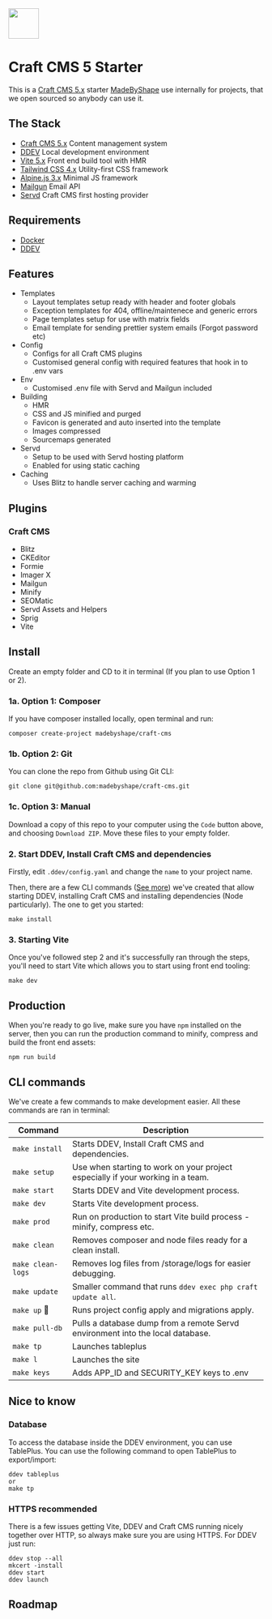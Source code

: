 <img src="https://github.com/madebyshape/craft-cms/blob/master/src/public/images/favicon.png" width="60">

# Craft CMS 5 Starter

This is a [Craft CMS 5.x](https://github.com/craftcms/cms) starter [MadeByShape](https://madebyshape.co.uk) use internally for projects, that we open sourced so anybody can use it.

## The Stack

- [Craft CMS 5.x](https://craftcms.com) Content management system
- [DDEV](https://ddev.com) Local development environment
- [Vite 5.x](https://vitejs.dev) Front end build tool with HMR
- [Tailwind CSS 4.x](https://tailwindcss.com) Utility-first CSS framework
- [Alpine.js 3.x](https://alpinejs.dev/) Minimal JS framework
- [Mailgun](https://www.mailgun.com/) Email API
- [Servd](https://servd.host) Craft CMS first hosting provider

## Requirements

- [Docker](https://www.docker.com)
- [DDEV](https://ddev.com)

## Features

- Templates
    - Layout templates setup ready with header and footer globals
    - Exception templates for 404, offline/maintenece and generic errors
    - Page templates setup for use with matrix fields
    - Email template for sending prettier system emails (Forgot password etc)
- Config
    - Configs for all Craft CMS plugins
    - Customised general config with required features that hook in to .env vars
- Env
    - Customised .env file with Servd and Mailgun included
- Building
    - HMR
    - CSS and JS minified and purged
    - Favicon is generated and auto inserted into the template
    - Images compressed
    - Sourcemaps generated
- Servd
    - Setup to be used with Servd hosting platform
    - Enabled for using static caching
- Caching
    - Uses Blitz to handle server caching and warming

## Plugins

### Craft CMS

- Blitz
- CKEditor
- Formie
- Imager X
- Mailgun
- Minify
- SEOMatic
- Servd Assets and Helpers
- Sprig
- Vite

## Install

Create an empty folder and CD to it in terminal (If you plan to use Option 1 or 2).

### 1a. Option 1: Composer

If you have composer installed locally, open terminal and run:

```shell
composer create-project madebyshape/craft-cms
```

### 1b. Option 2: Git

You can clone the repo from Github using Git CLI:

```shell
git clone git@github.com:madebyshape/craft-cms.git
```

### 1c. Option 3: Manual

Download a copy of this repo to your computer using the `Code` button above, and choosing `Download ZIP`. Move these files to your empty folder.

### 2. Start DDEV, Install Craft CMS and dependencies

Firstly, edit `.ddev/config.yaml` and change the `name` to your project name.

Then, there are a few CLI commands ([See more](#cli-commands)) we've created that allow starting DDEV, installing Craft CMS and installing dependencies (Node particularly). The one to get you started:

```shell
make install
```

### 3. Starting Vite

Once you've followed step 2 and it's successfully ran through the steps, you'll need to start Vite which allows you to start using front end tooling:

```shell
make dev
```

## Production

When you're ready to go live, make sure you have `npm` installed on the server, then you can run the production command to minify, compress and build the front end assets:

```shell
npm run build
```

## CLI commands

We've create a few commands to make development easier. All these commands are ran in terminal:

| Command | Description |
| -------- | ------- |
| `make install` | Starts DDEV, Install Craft CMS and dependencies. |
| `make setup` | Use when starting to work on your project especially if your working in a team. |
| `make start` | Starts DDEV and Vite development process. |
| `make dev` | Starts Vite development process. |
| `make prod` | Run on production to start Vite build process - minify, compress etc. |
| `make clean` | Removes composer and node files ready for a clean install. |
| `make clean-logs` | Removes log files from /storage/logs for easier debugging. |
| `make update` | Smaller command that runs `ddev exec php craft update all`. |
| `make up` 💅 | Runs project config apply and migrations apply. |
| `make pull-db` | Pulls a database dump from a remote Servd environment into the local database. |
| `make tp` | Launches tableplus |
| `make l` | Launches the site |
| `make keys` | Adds APP_ID and SECURITY_KEY keys to .env |

## Nice to know

### Database

To access the database inside the DDEV environment, you can use TablePlus. You can use the following command to open TablePlus to export/import:

```shell
ddev tableplus 
or 
make tp
```

### HTTPS recommended

There is a few issues getting Vite, DDEV and Craft CMS running nicely together over HTTP, so always make sure you are using HTTPS. For DDEV just run:

```shell
ddev stop --all
mkcert -install
ddev start
ddev launch
```

## Roadmap
